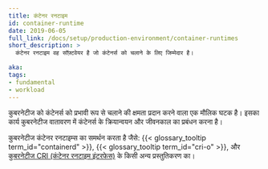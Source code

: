 ```yaml
---
title: कंटेनर रनटाइम
id: container-runtime
date: 2019-06-05
full_link: /docs/setup/production-environment/container-runtimes
short_description: >
  कंटेनर रनटाइम वह सॉफ़्टवेयर है जो कंटेनर्स को चलाने के लिए जिम्मेदार है।

aka:
tags:
- fundamental
- workload
---
```

कुबरनेटीज को कंटेनर्स को प्रभावी रूप से चलाने की क्षमता प्रदान करने वाला एक मौलिक घटक है।
इसका कार्य कुबरनेटीज वातावरण में कंटेनर्स के क्रियान्वयन और जीवनकाल का प्रबंधन करना है।

<!--more-->

कुबरनेटीज कंटेनर रनटाइम्स का समर्थन करता है जैसे:
{{< glossary_tooltip term_id="containerd" >}}, {{< glossary_tooltip term_id="cri-o" >}},
और [कुबरनेटीज CRI (कंटेनर रनटाइम इंटरफेस)](https://github.com/kubernetes/community/blob/master/contributors/devel/sig-node/container-runtime-interface.md) के किसी अन्य प्रस्तुतिकरण का।
